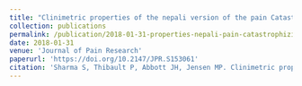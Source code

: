 ```yaml
---
title: "Clinimetric properties of the nepali version of the pain Catastrophizing scale in individuals with chronic pain"
collection: publications
permalink: /publication/2018-01-31-properties-nepali-pain-catastrophizing-scale
date: 2018-01-31
venue: 'Journal of Pain Research'
paperurl: 'https://doi.org/10.2147/JPR.S153061'
citation: 'Sharma S, Thibault P, Abbott JH, Jensen MP. Clinimetric properties of the nepali version of the pain Catastrophizing scale in individuals with chronic pain. Journal of Pain Research 2018;11:265-276.'
---
```

